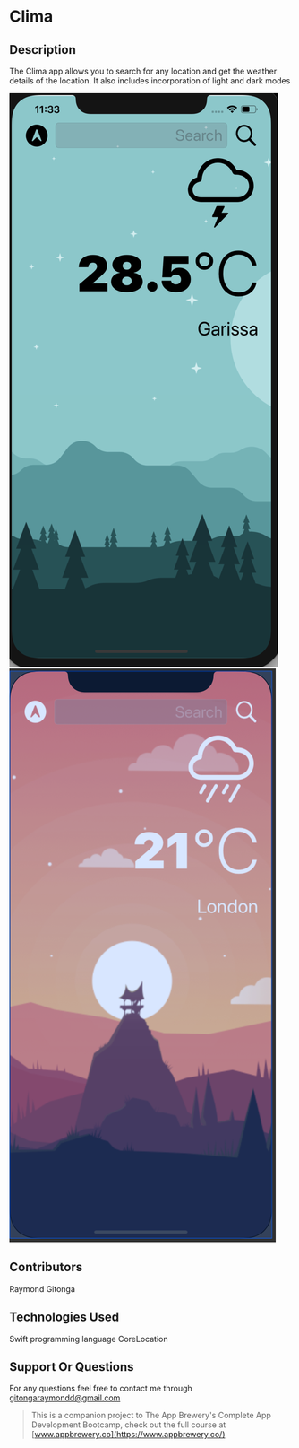 #  Clima

## Description

The Clima app allows you to search for any location and get the weather details of the location. It also includes incorporation of light and dark modes

![Day](Documentation/1.png)
![Night mode](Documentation/2.png)

## Contributors
Raymond Gitonga


## Technologies Used

Swift programming language
CoreLocation 

## Support Or Questions
For any questions feel free to contact me through gitongaraymondd@gmail.com


>This is a companion project to The App Brewery's Complete App Development Bootcamp, check out the full course at [www.appbrewery.co](https://www.appbrewery.co/)


